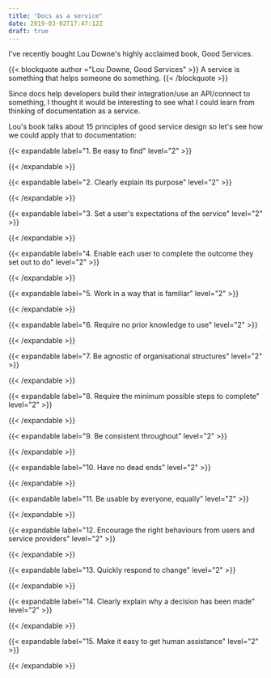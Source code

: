 ```yaml
---
title: "Docs as a service"
date: 2019-03-02T17:47:12Z
draft: true
---
```


I've recently bought Lou Downe's highly acclaimed book, Good Services.

{{< blockquote author ="Lou Downe, Good Services" >}}
A service is something that helps someone do something.
{{< /blockquote >}}

Since docs help developers build their integration/use an API/connect to something, I thought it would be interesting to see what I could learn from thinking of documentation as a service.

Lou's book talks about 15 principles of good service design so let's see how we could apply that to documentation:

{{< expandable label="1. Be easy to find" level="2" >}}

{{< /expandable >}}

{{< expandable label="2. Clearly explain its purpose" level="2" >}}

{{< /expandable >}}

{{< expandable label="3. Set a user's expectations of the service" level="2" >}}

{{< /expandable >}}

{{< expandable label="4. Enable each user to complete the outcome they set out to do" level="2" >}}

{{< /expandable >}}

{{< expandable label="5. Work in a way that is familiar" level="2" >}}

{{< /expandable >}}

{{< expandable label="6. Require no prior knowledge to use" level="2" >}}

{{< /expandable >}}

{{< expandable label="7. Be agnostic of organisational structures" level="2" >}}

{{< /expandable >}}

{{< expandable label="8. Require the minimum possible steps to complete" level="2" >}}

{{< /expandable >}}

{{< expandable label="9. Be consistent throughout" level="2" >}}

{{< /expandable >}}

{{< expandable label="10. Have no dead ends" level="2" >}}

{{< /expandable >}}

{{< expandable label="11. Be usable by everyone, equally" level="2" >}}

{{< /expandable >}}

{{< expandable label="12. Encourage the right behaviours from users and service providers" level="2" >}}

{{< /expandable >}}

{{< expandable label="13. Quickly respond to change" level="2" >}}

{{< /expandable >}}

{{< expandable label="14. Clearly explain why a decision has been made" level="2" >}}

{{< /expandable >}}

{{< expandable label="15. Make it easy to get human assistance" level="2" >}}

{{< /expandable >}}
